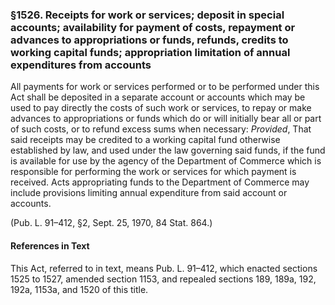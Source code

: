 ### §1526. Receipts for work or services; deposit in special accounts; availability for payment of costs, repayment or advances to appropriations or funds, refunds, credits to working capital funds; appropriation limitation of annual expenditures from accounts ###

All payments for work or services performed or to be performed under this Act shall be deposited in a separate account or accounts which may be used to pay directly the costs of such work or services, to repay or make advances to appropriations or funds which do or will initially bear all or part of such costs, or to refund excess sums when necessary: *Provided*, That said receipts may be credited to a working capital fund otherwise established by law, and used under the law governing said funds, if the fund is available for use by the agency of the Department of Commerce which is responsible for performing the work or services for which payment is received. Acts appropriating funds to the Department of Commerce may include provisions limiting annual expenditure from said account or accounts.

(Pub. L. 91–412, §2, Sept. 25, 1970, 84 Stat. 864.)

#### References in Text ####

This Act, referred to in text, means Pub. L. 91–412, which enacted sections 1525 to 1527, amended section 1153, and repealed sections 189, 189a, 192, 192a, 1153a, and 1520 of this title.